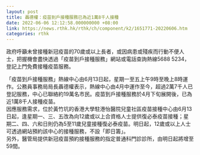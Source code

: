 ```yaml
---
layout: post
title: 聶德權：疫苗到戶接種服務已為近1萬8千人接種
date: 2022-06-06 12:12:58.000000000 +08:00
link: https://news.rthk.hk/rthk/ch/component/k2/1651771-20220606.htm
categories: rthk
---
```


政府呼籲未曾接種新冠疫苗的70歲或以上長者，或因病患或殘疾而行動不便人士，把握機會盡快透過「疫苗到戶接種服務」網站或電話查詢熱線5688 5234，登記上門免費接種疫苗服務。

「疫苗到戶接種服務」熱線中心由6月13日起，星期一至五上午9時至晚上8時運作。公務員事務局局長聶德權表示，熱線中心由4月中運作至今，超過2萬7千人已登記服務，中心已聯絡約19萬名市民。疫苗到戶接種服務於4月下旬展開後，已為近1萬8千人接種疫苗。
　　      
因應服務需求，位於黃竹坑的香港大學駐港怡醫院兒童社區疫苗接種中心由6月13日起，逢星期一、三、五改為向12歲或以上合資格人士提供復必泰疫苗接種；星期二、四、六和日則仍為5至11歲兒童接種復必泰疫苗。明日起，12歲或以上人士可透過網站預約該中心的接種服務，不設「即日籌」。
　　      
另外，醫管局提供新冠疫苗預約接種服務的指定普通科門診診所，由明日起將增至59間。
